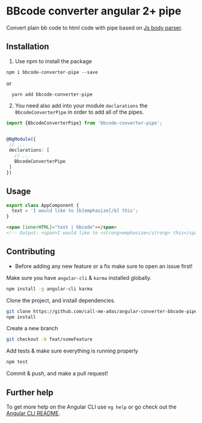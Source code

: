 # BBcode converter angular 2+ pipe

Convert plain bb code to html code with pipe based on [Js body parser](https://github.com/DasRed/js-bbcode-parser). 

## Installation

1. Use npm to install the package

  ```terminal
  npm i bbcode-converter-pipe --save 
  ```
or

```terminal
  yarn add bbcode-converter-pipe 
```
2. You need also add into your module `declarations` the `BbcodeConverterPipe` in order to add all of the pipes.

  ```typescript
  import {BbcodeConverterPipe} from 'bbcode-converter-pipe';

  
  @NgModule({
   // ...
   declarations: [
     // ...
     BbcodeConverterPipe
   ]
  })
  ```

## Usage

```typescript
export class AppComponent {
  text = 'I would like to [b]emphasize[/b] this';
}
```

```html
<span [innerHTML]="text | bbcode"></span> 
<!-- Output: <span>I would like to <strong>emphasize</strong> this</span> -->
```

## Contributing

* Before adding any new feature or a fix make sure to open an issue first!

Make sure you have `angular-cli` & `karma` installed globally.

```bash
npm install -g angular-cli karma
```

Clone the project, and install dependencies.

```bash
git clone https://github.com/call-me-adas/angular-converter-bbcode-pipe.git
npm install
```

Create a new branch

```bash
git checkout -b feat/someFeature
```

Add tests & make sure everything is running properly
```bash
npm test
```

Commit & push, and make a pull request!

## Further help

To get more help on the Angular CLI use `ng help` or go check out the [Angular CLI README](https://github.com/angular/angular-cli/blob/master/README.md).
